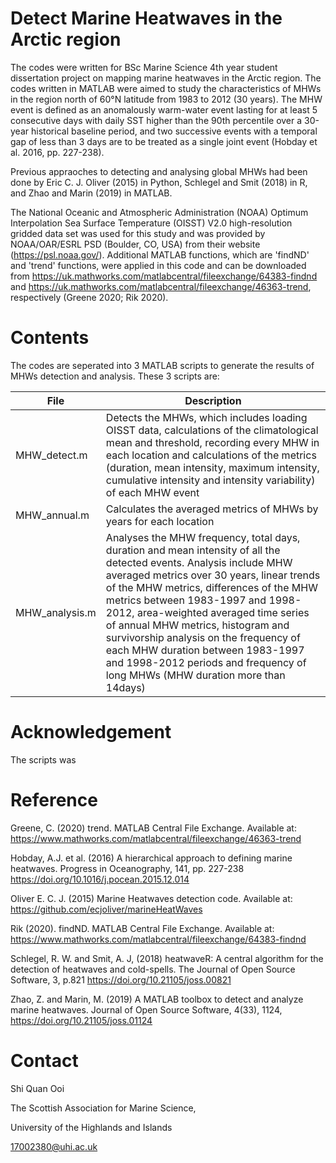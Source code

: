 # Detect Marine Heatwaves in the Arctic region 

The codes were written for BSc Marine Science 4th year student dissertation project on mapping marine heatwaves in the Arctic region. The codes written in MATLAB were aimed to study the characteristics of MHWs in the region north of 60°N latitude from 1983 to 2012 (30 years). The MHW event is defined as an anomalously warm-water event lasting for at least 5 consecutive days with daily SST higher than the 90th percentile over a 30-year historical baseline period, and two successive events with a temporal gap of less than 3 days are to be treated as a single joint event (Hobday et al. 2016, pp. 227-238). 

Previous appraoches to detecting and analysing global MHWs had been done by Eric C. J. Oliver (2015) in Python, Schlegel and Smit (2018) in R, and Zhao and Marin (2019) in MATLAB. 

The National Oceanic and Atmospheric Administration (NOAA) Optimum Interpolation Sea Surface Temperature (OISST) V2.0 high-resolution gridded data set was used for this study and was provided by NOAA/OAR/ESRL PSD (Boulder, CO, USA) from their website (https://psl.noaa.gov/). Additional MATLAB functions, which are 'findND' and 'trend' functions, were applied in this code and can be downloaded from https://uk.mathworks.com/matlabcentral/fileexchange/64383-findnd and https://uk.mathworks.com/matlabcentral/fileexchange/46363-trend, respectively (Greene 2020; Rik 2020).


# Contents

The codes are seperated into 3 MATLAB scripts to generate the results of MHWs detection and analysis. These 3 scripts are:

|File                 |Description|
|---------------------|-----------|
|MHW_detect.m         |Detects the MHWs, which includes loading OISST data, calculations of the climatological mean and threshold, recording every MHW in each location and calculations of the metrics (duration, mean intensity, maximum intensity, cumulative intensity and intensity variability) of each MHW event|
|MHW_annual.m         |Calculates the averaged metrics of MHWs by years for each location|
|MHW_analysis.m       |Analyses the MHW frequency, total days, duration and mean intensity of all the detected events. Analysis include MHW averaged metrics over 30 years, linear trends of the MHW metrics, differences of the MHW metrics between 1983-1997 and 1998-2012, area-weighted averaged time series of annual MHW metrics, histogram and survivorship analysis on the frequency of each MHW duration between 1983-1997 and 1998-2012 periods and frequency of long MHWs (MHW duration more than 14days)|


# Acknowledgement

The scripts was 


# Reference

Greene, C. (2020) trend. MATLAB Central File Exchange. Available at: https://www.mathworks.com/matlabcentral/fileexchange/46363-trend

Hobday, A.J. et al. (2016) A hierarchical approach to defining marine
heatwaves. Progress in Oceanography, 141, pp. 227-238 https://doi.org/10.1016/j.pocean.2015.12.014

Oliver E. C. J. (2015) Marine Heatwaves detection code. Available at: https://github.com/ecjoliver/marineHeatWaves

Rik (2020). findND. MATLAB Central File Exchange. Available at: https://www.mathworks.com/matlabcentral/fileexchange/64383-findnd

Schlegel, R. W. and Smit, A. J, (2018) heatwaveR: A central algorithm for the detection of heatwaves and cold-spells. The Journal of Open Source Software, 3, p.821  https://doi.org/10.21105/joss.00821

Zhao, Z. and Marin, M. (2019) A MATLAB toolbox to detect and analyze marine heatwaves. Journal of Open Source Software, 4(33), 1124, https://doi.org/10.21105/joss.01124

# Contact

Shi Quan Ooi

The Scottish Association for Marine Science,

University of the Highlands and Islands

<17002380@uhi.ac.uk> 

